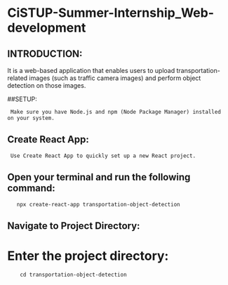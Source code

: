 # CiSTUP-Summer-Internship_Web-development

## INTRODUCTION:
    
   It is a web-based application that enables users to upload transportation-related images (such as traffic camera images) and perform object detection on those images.
   
##SETUP:
 
     Make sure you have Node.js and npm (Node Package Manager) installed on your system.
## Create React App:
     Use Create React App to quickly set up a new React project.
 ## Open your terminal and run the following command:
       npx create-react-app transportation-object-detection
 ## Navigate to Project Directory:
  # Enter the project directory:
        cd transportation-object-detection
